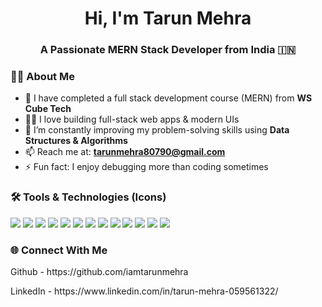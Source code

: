 <h1 align="center">Hi, I'm Tarun Mehra</h1>
<h3 align="center">A Passionate MERN Stack Developer from India 🇮🇳</h3>

### 👨‍💻 About Me
- 💼 I have completed a full stack development course (MERN) from **WS Cube Tech**
- 👨‍💻 I love building full-stack web apps & modern UIs
- 🧠 I’m constantly improving my problem-solving skills using **Data Structures & Algorithms**
- 📫 Reach me at: **tarunmehra80790@gmail.com**
- ⚡ Fun fact: I enjoy debugging more than coding sometimes 
  
### 🛠️ Tools & Technologies (Icons)
<p>
  <img src="https://img.shields.io/badge/JavaScript-black?style=for-the-badge&logo=javascript" />
  <img src="https://img.shields.io/badge/React-blue?style=for-the-badge&logo=react" />
  <img src="https://img.shields.io/badge/Next.js-black?style=for-the-badge&logo=next.js" />
  <img src="https://img.shields.io/badge/Node.js-green?style=for-the-badge&logo=node.js" />
  <img src="https://img.shields.io/badge/Express.js-white?style=for-the-badge&logo=express&logoColor=black" />
  <img src="https://img.shields.io/badge/MongoDB-4ea94b?style=for-the-badge&logo=mongodb" />
  <img src="https://img.shields.io/badge/TailwindCSS-38B2AC?style=for-the-badge&logo=tailwind-css" />
  <img src="https://img.shields.io/badge/Bootstrap-563D7C?style=for-the-badge&logo=bootstrap&logoColor=white" />
  <img src="https://img.shields.io/badge/Redux-593D88?style=for-the-badge&logo=redux&logoColor=white" />
  <img src="https://img.shields.io/badge/Git-black?style=for-the-badge&logo=git" />
  <img src="https://img.shields.io/badge/GitHub-100000?style=for-the-badge&logo=github&logoColor=white" />
  <img src="https://img.shields.io/badge/VSCode-0078d7?style=for-the-badge&logo=visual%20studio%20code&logoColor=white" />
  <img src="https://img.shields.io/badge/Vercel-black?style=for-the-badge&logo=vercel" />
</p>

### 🌐 Connect With Me
<p>Github   - https://github.com/iamtarunmehra</p>
<p>LinkedIn - https://www.linkedin.com/in/tarun-mehra-059561322/</p>
